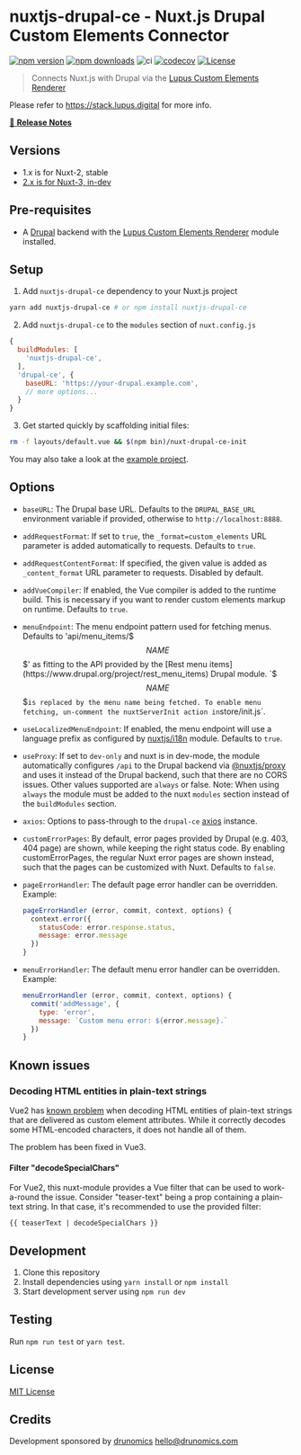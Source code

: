 # nuxtjs-drupal-ce - Nuxt.js Drupal Custom Elements Connector

[![npm version][npm-version-src]][npm-version-href]
[![npm downloads][npm-downloads-src]][npm-downloads-href]
![ci](https://github.com/drunomics/nuxt-module-drupal-ce/workflows/ci/badge.svg)
[![codecov][codecov-src]][codecov-href]
[![License][license-src]][license-href]

> Connects Nuxt.js with Drupal via the [Lupus Custom Elements Renderer](https://www.drupal.org/project/lupus_ce_renderer) 

Please refer to https://stack.lupus.digital for more info.

[📖 **Release Notes**](./CHANGELOG.md)

## Versions
* 1.x is for Nuxt-2, stable
* [2.x is for Nuxt-3, in-dev](https://github.com/drunomics/nuxtjs-drupal-ce/tree/2.x)

## Pre-requisites

* A [Drupal](https://drupal.org) backend with the 
  [Lupus Custom Elements Renderer](https://www.drupal.org/project/lupus_ce_renderer) 
  module installed. 

## Setup

1. Add `nuxtjs-drupal-ce` dependency to your Nuxt.js project

```bash
yarn add nuxtjs-drupal-ce # or npm install nuxtjs-drupal-ce
```

2. Add `nuxtjs-drupal-ce` to the `modules` section of `nuxt.config.js`

```js
{
  buildModules: [
    'nuxtjs-drupal-ce',
  ],
  'drupal-ce', {
    baseURL: 'https://your-drupal.example.com',
    // more options...
  }
}
```
3. Get started quickly by scaffolding initial files:
```bash
rm -f layouts/default.vue && $(npm bin)/nuxt-drupal-ce-init
```

You may also take a look at the [example project](https://github.com/drunomics/lupus-nuxtjs-drupal-stack-example).

## Options

- `baseURL`: The Drupal base URL. Defaults to the `DRUPAL_BASE_URL`
   environment variable if provided, otherwise to `http://localhost:8888`.

- `addRequestFormat`: If set to `true`, the `_format=custom_elements` URL parameter
  is added automatically to requests. Defaults to `true`. 
  
- `addRequestContentFormat`: If specified, the given value is added as `_content_format`
  URL parameter to requests. Disabled by default.

- `addVueCompiler`: If enabled, the Vue compiler is added to the runtime build. This
  is necessary if you want to render custom elements markup on runtime. Defaults to `true`.

- `menuEndpoint`: The menu endpoint pattern used for fetching menus. Defaults to 'api/menu_items/$$$NAME$$$' as fitting
  to the API provided by the [Rest menu items](https://www.drupal.org/project/rest_menu_items) Drupal module.
  `$$$NAME$$$` is replaced by the menu name being fetched. To enable menu fetching, un-comment the nuxtServerInit action
  in `store/init.js`.

- `useLocalizedMenuEndpoint`: If enabled, the menu endpoint will use a language prefix as configured by [nuxtjs/i18n](https://i18n.nuxtjs.org) module. Defaults to `true`.

- `useProxy`: If set to `dev-only` and nuxt is in dev-mode, the module automatically 
  configures `/api` to the Drupal backend via 
  [@nuxtjs/proxy](https://github.com/nuxt-community/proxy-module) and uses it instead of 
  the Drupal backend, such that there are no CORS issues. Other values supported are
  `always` or false.
   Note: When using `always` the module must be added to the nuxt `modules` section instead
   of the `buildModules` section.

- `axios`: Options to pass-through to the `drupal-ce`
  [axios](https://github.com/nuxt-community/axios-module) instance.

- `customErrorPages`: By default, error pages provided by Drupal (e.g. 403, 404 page) are shown,
   while keeping the right status code. By enabling customErrorPages, the regular Nuxt error
   pages are shown instead, such that the pages can be customized with Nuxt. Defaults to `false`.

- `pageErrorHandler`: The default page error handler can be overridden. Example:
  ```javascript
  pageErrorHandler (error, commit, context, options) {
    context.error({
      statusCode: error.response.status,
      message: error.message
    })
  }
  ```

- `menuErrorHandler`: The default menu error handler can be overridden. Example:
  ```javascript
  menuErrorHandler (error, commit, context, options) {
    commit('addMessage', {
      type: 'error',
      message: `Custom menu error: ${error.message}.`
    })
  }
  ```


## Known issues

### Decoding HTML entities in plain-text strings

Vue2 has [known problem](https://github.com/vuejs/vue/issues/8805) when decoding HTML entities
of plain-text strings that are delivered as custom element attributes. While it correctly decodes
some HTML-encoded characters, it does not handle all of them.

The problem has been fixed in Vue3.

#### Filter "decodeSpecialChars"

For Vue2, this nuxt-module provides a Vue filter that can be used to work-a-round the issue.
Consider "teaser-text" being a prop containing a plain-text string. In that case, it's
recommended to use the provided filter:

   `{{ teaserText | decodeSpecialChars }}`


## Development

1. Clone this repository
2. Install dependencies using `yarn install` or `npm install`
3. Start development server using `npm run dev`

## Testing

Run `npm run test` or `yarn test`.

## License

[MIT License](./LICENSE)

## Credits

Development sponsored by [drunomics](https://drunomics.com) <hello@drunomics.com>

<!-- Badges -->
[npm-version-src]: https://img.shields.io/npm/v/nuxtjs-drupal-ce/latest.svg
[npm-version-href]: https://npmjs.com/package/nuxtjs-drupal-ce

[npm-downloads-src]: https://img.shields.io/npm/dt/nuxtjs-drupal-ce.svg
[npm-downloads-href]: https://npmjs.com/package/nuxtjs-drupal-ce

[codecov-src]: https://codecov.io/gh/drunomics/nuxt-module-drupal-ce/branch/1.x/graph/badge.svg?token=vX3zknQWZv
[codecov-href]: https://codecov.io/gh/drunomics/nuxt-module-drupal-ce

[license-src]: https://img.shields.io/npm/l/nuxtjs-drupal-ce.svg
[license-href]: https://npmjs.com/package/nuxtjs-drupal-ce
